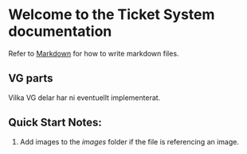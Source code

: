 # Welcome to the Ticket System documentation
Refer to [Markdown](http://daringfireball.net/projects/markdown/) for how to write markdown files.
## VG parts
Vilka VG delar har ni eventuellt implementerat.
## Quick Start Notes:
1. Add images to the *images* folder if the file is referencing an image.

